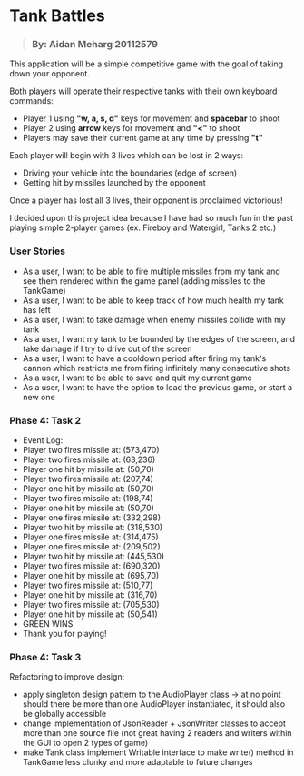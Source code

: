 # Tank Battles 

> ### By: Aidan Meharg 20112579

This application will be a simple competitive game with the goal of 
taking down your opponent.

Both players will operate their respective tanks with their own 
keyboard commands:
- Player 1 using **"w, a, s, d"** keys for movement and **spacebar** to shoot
- Player 2 using **arrow** keys for movement and **"<"** to shoot
- Players may save their current game at any time by pressing **"t"**

Each player will begin with 3 lives which can be lost in 2 ways:
- Driving your vehicle into the boundaries (edge of screen)
- Getting hit by missiles launched by the opponent

Once a player has lost all 3 lives, their opponent is proclaimed victorious!

I decided upon this project idea because I have had so much fun in the 
past playing simple 2-player games (ex. Fireboy and Watergirl, Tanks 2 etc.)

### User Stories

- As a user, I want to be able to fire multiple missiles from my tank and see them rendered within the game panel
  (adding missiles to the TankGame)
- As a user, I want to be able to keep track of how much health my tank has left
- As a user, I want to take damage when enemy missiles collide with my tank
- As a user, I want my tank to be bounded by the edges of the screen, and take damage if I try to drive 
out of the screen
- As a user, I want to have a cooldown period after firing my tank's cannon which restricts me from firing infinitely
many consecutive shots
- As a user, I want to be able to save and quit my current game
- As a user, I want to have the option to load the previous game, or start a new one


### Phase 4: Task 2

- Event Log:
- Player two fires missile at: (573,470)
- Player two fires missile at: (63,236)
- Player one hit by missile at: (50,70)
- Player two fires missile at: (207,74)
- Player one hit by missile at: (50,70)
- Player two fires missile at: (198,74)
- Player one hit by missile at: (50,70)
- Player one fires missile at: (332,298)
- Player two hit by missile at: (318,530)
- Player one fires missile at: (314,475)
- Player one fires missile at: (209,502)
- Player two hit by missile at: (445,530)
- Player two fires missile at: (690,320)
- Player one hit by missile at: (695,70)
- Player two fires missile at: (510,77)
- Player one hit by missile at: (316,70)
- Player two fires missile at: (705,530)
- Player one hit by missile at: (50,541)
- GREEN WINS
- Thank you for playing!


### Phase 4: Task 3

Refactoring to improve design:

- apply singleton design pattern to the AudioPlayer class
-> at no point should there be more than one AudioPlayer instantiated, it should also be globally accessible
- change implementation of JsonReader + JsonWriter classes to accept more than one source file
  (not great having 2 readers and writers within the GUI to open 2 types of game)
- make Tank class implement Writable interface to make write() method in TankGame less clunky and more 
adaptable to future changes




  